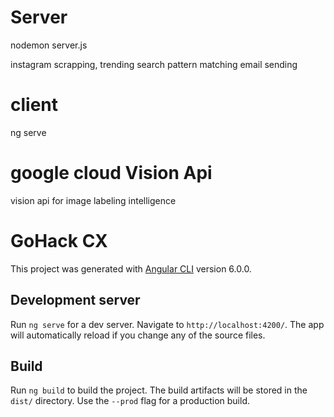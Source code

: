 # Server
nodemon server.js

instagram scrapping,
trending search
pattern matching
email sending

# client
ng serve


# google cloud Vision Api 
vision api for image labeling intelligence

# GoHack CX

This project was generated with [Angular CLI](https://github.com/angular/angular-cli) version 6.0.0.

## Development server

Run `ng serve` for a dev server. Navigate to `http://localhost:4200/`. The app will automatically reload if you change any of the source files.

## Build

Run `ng build` to build the project. The build artifacts will be stored in the `dist/` directory. Use the `--prod` flag for a production build.
